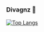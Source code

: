 
### Divagnz 👋
[![Top Langs](https://github-readme-stats.vercel.app/api/top-langs/?username=divagnz)](https://github.com/divagnz/github-readme-stats)
